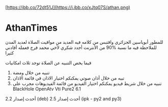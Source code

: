 [https://ibb.co/72dt51J](https://i.ibb.co/xJtq07S/athan.png)

# AthanTimes
للمطور أبوياسين الجزائري
واقتبس من كلامه
فيه العديد من مواقيت الصلاة لعديد المدن
للملاحظة فيه ما نسبة %90 من الأنترنت
أجدد شكري لأخي محمد فرج فعمله أفادني كثيرا

فيما يخص التنبيه عن الصلاة توجد ثلاث امكانيات
1. تنبيه من خلال ومضة
2. تبيه من خلال أذان صوتي يمكنكم اختيار الاذان في قائمة الاذان
3. تنبيه من خلال شريط فيديو يمكنكم اختيار الفيديو من قائمة الفيديوهات
مجرب على
BlackHole
OpenAtv
Vti
Pure2 6.1

أحدث إصدار 2.2 (deb)
أحدث إصدار 2.5 (ipk - py2 and py3)
